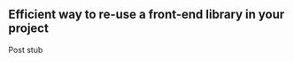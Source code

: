 Efficient way to re-use a front-end library in your project
-----------------------------------------------------------

Post stub